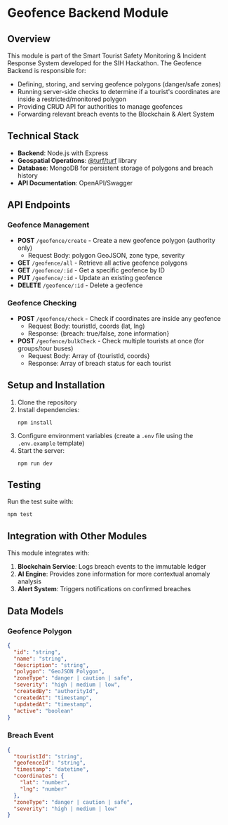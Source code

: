 # Geofence Backend Module

## Overview

This module is part of the Smart Tourist Safety Monitoring & Incident Response System developed for the SIH Hackathon. The Geofence Backend is responsible for:

- Defining, storing, and serving geofence polygons (danger/safe zones)
- Running server-side checks to determine if a tourist's coordinates are inside a restricted/monitored polygon
- Providing CRUD API for authorities to manage geofences
- Forwarding relevant breach events to the Blockchain & Alert System

## Technical Stack

- **Backend**: Node.js with Express
- **Geospatial Operations**: [@turf/turf](https://turfjs.org) library
- **Database**: MongoDB for persistent storage of polygons and breach history
- **API Documentation**: OpenAPI/Swagger

## API Endpoints

### Geofence Management

- **POST** `/geofence/create` - Create a new geofence polygon (authority only)
  - Request Body: polygon GeoJSON, zone type, severity
- **GET** `/geofence/all` - Retrieve all active geofence polygons
- **GET** `/geofence/:id` - Get a specific geofence by ID
- **PUT** `/geofence/:id` - Update an existing geofence
- **DELETE** `/geofence/:id` - Delete a geofence

### Geofence Checking

- **POST** `/geofence/check` - Check if coordinates are inside any geofence
  - Request Body: touristId, coords (lat, lng)
  - Response: {breach: true/false, zone information}
- **POST** `/geofence/bulkCheck` - Check multiple tourists at once (for groups/tour buses)
  - Request Body: Array of {touristId, coords}
  - Response: Array of breach status for each tourist

## Setup and Installation

1. Clone the repository
2. Install dependencies:
   ```
   npm install
   ```
3. Configure environment variables (create a `.env` file using the `.env.example` template)
4. Start the server:
   ```
   npm run dev
   ```

## Testing

Run the test suite with:
```
npm test
```

## Integration with Other Modules

This module integrates with:

1. **Blockchain Service**: Logs breach events to the immutable ledger
2. **AI Engine**: Provides zone information for more contextual anomaly analysis
3. **Alert System**: Triggers notifications on confirmed breaches

## Data Models

### Geofence Polygon
```json
{
  "id": "string",
  "name": "string",
  "description": "string",
  "polygon": "GeoJSON Polygon",
  "zoneType": "danger | caution | safe",
  "severity": "high | medium | low",
  "createdBy": "authorityId",
  "createdAt": "timestamp",
  "updatedAt": "timestamp",
  "active": "boolean"
}
```

### Breach Event
```json
{
  "touristId": "string",
  "geofenceId": "string",
  "timestamp": "datetime",
  "coordinates": {
    "lat": "number",
    "lng": "number"
  },
  "zoneType": "danger | caution | safe",
  "severity": "high | medium | low"
}
```